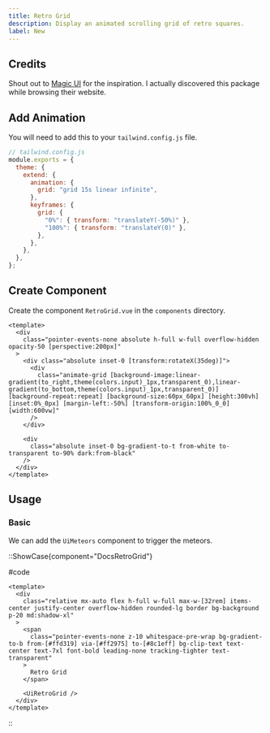 ```yaml
---
title: Retro Grid
description: Display an animated scrolling grid of retro squares.
label: New
---
```


## Credits

Shout out to [Magic UI](https://magicui.design/docs/components/retro-grid) for the inspiration. I actually discovered this package while browsing their website.

## Add Animation

You will need to add this to your `tailwind.config.js` file.

```js
// tailwind.config.js
module.exports = {
  theme: {
    extend: {
      animation: {
        grid: "grid 15s linear infinite",
      },
      keyframes: {
        grid: {
          "0%": { transform: "translateY(-50%)" },
          "100%": { transform: "translateY(0)" },
        },
      },
    },
  },
};
```

## Create Component

Create the component `RetroGrid.vue` in the `components` directory.

```vue [RetroGrid.vue]
<template>
  <div
    class="pointer-events-none absolute h-full w-full overflow-hidden opacity-50 [perspective:200px]"
  >
    <div class="absolute inset-0 [transform:rotateX(35deg)]">
      <div
        class="animate-grid [background-image:linear-gradient(to_right,theme(colors.input)_1px,transparent_0),linear-gradient(to_bottom,theme(colors.input)_1px,transparent_0)] [background-repeat:repeat] [background-size:60px_60px] [height:300vh] [inset:0%_0px] [margin-left:-50%] [transform-origin:100%_0_0] [width:600vw]"
      />
    </div>

    <div
      class="absolute inset-0 bg-gradient-to-t from-white to-transparent to-90% dark:from-black"
    />
  </div>
</template>
```

## Usage

### Basic

We can add the `UiMeteors` component to trigger the meteors.

::ShowCase{component="DocsRetroGrid"}

#code

```vue [DocsRetroGrid.vue]
<template>
  <div
    class="relative mx-auto flex h-full w-full max-w-[32rem] items-center justify-center overflow-hidden rounded-lg border bg-background p-20 md:shadow-xl"
  >
    <span
      class="pointer-events-none z-10 whitespace-pre-wrap bg-gradient-to-b from-[#ffd319] via-[#ff2975] to-[#8c1eff] bg-clip-text text-center text-7xl font-bold leading-none tracking-tighter text-transparent"
    >
      Retro Grid
    </span>

    <UiRetroGrid />
  </div>
</template>
```

::
